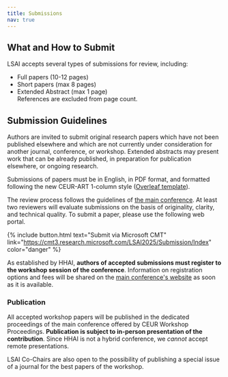 ```yaml
---
title: Submissions
nav: true
---
```


## What and How to Submit
LSAI accepts several types of submissions for review, including:

* Full papers (10-12 pages)
* Short papers (max 8 pages)
* Extended Abstract (max 1 page)<br>
References are excluded from page count.

## Submission Guidelines
Authors are invited to submit original research papers which have not been published elsewhere and which are not currently under consideration for another journal, conference, or workshop. Extended abstracts may present work that can be already published, in preparation for publication elsewhere, or ongoing research.

Submissions of papers must be in English, in PDF format, and formatted following the new CEUR-ART 1-column style ([Overleaf template](https://www.overleaf.com/latex/templates/template-for-submissions-to-ceur-workshop-proceedings-ceur-ws-dot-org/wqyfdgftmcfw)).

The review process follows the guidelines of [the main conference](https://hhai-conference.org/2025/). At least two reviewers will evaluate submissions on the basis of originality, clarity, and technical quality. To submit a paper, please use the following web portal.

{% include button.html text="Submit via Microsoft CMT" link="https://cmt3.research.microsoft.com/LSAI2025/Submission/Index" color="danger" %}

As established by HHAI, **authors of accepted submissions must register to the workshop session of the conference**. Information on registration options and fees will be shared on the [main conference's website](https://hhai-conference.org/2025/) as soon as it is available.

### Publication

All accepted workshop papers will be published in the dedicated proceedings of the main conference offered by CEUR Workshop Proceedings. **Publication is subject to in-person presentation of the contribution**. Since HHAI is not a hybrid conference, we *cannot* accept remote presentations.

LSAI Co-Chairs are also open to the possibility of publishing a special issue of a journal for the best papers of the workshop.

